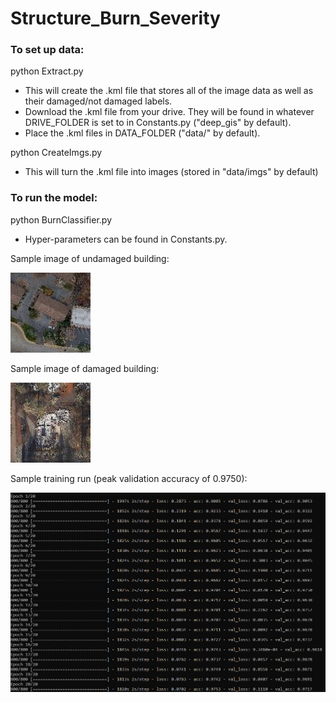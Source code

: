 # Structure_Burn_Severity

### To set up data:

python Extract.py
* This will create the .kml file that stores all of the image data as well as their damaged/not damaged labels.
* Download the .kml file from your drive. They will be found in whatever DRIVE_FOLDER is set to in Constants.py ("deep_gis" by default).
* Place the .kml files in DATA_FOLDER ("data/" by default).

python CreateImgs.py
* This will turn the .kml file into images (stored in "data/imgs" by default)

### To run the model:
python BurnClassifier.py
* Hyper-parameters can be found in Constants.py.

Sample image of undamaged building:

![Undamaged Building](example_imgs/example_undamaged.jpeg?raw=true "Undamaged")


Sample image of damaged building:

![Damaged Building](example_imgs/example_damaged.jpeg?raw=true "Damaged")


Sample training run (peak validation accuracy of 0.9750):

![Training Run](example_imgs/sample_training_run.PNG?raw=true "Training run")
